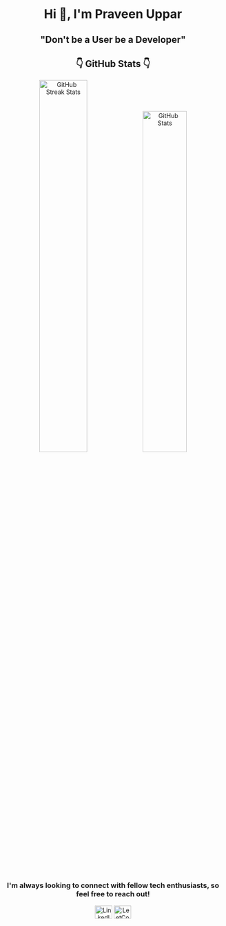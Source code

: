 
<h1 align="center">Hi 👋, I'm Praveen Uppar</h1>
<h2 align="center">"Don't be a User be a Developer"</h2>

<h2 align="center">👇 GitHub Stats 👇 </h2>

<div align="center">
  <img src="https://github-readme-streak-stats.herokuapp.com/?user=PraveenUppar&theme=dark&hide_border=false" alt="GitHub Streak Stats" width="47%" />
  <img src="https://github-readme-stats.vercel.app/api?username=PraveenUppar&show_icons=true&count_private=true&hide_border=true" alt="GitHub Stats" width="45%" />
</div>

<h3 align="center">I'm always looking to connect with fellow tech enthusiasts, so feel free to reach out!</h3>

<p align="center">
<a href="https://www.linkedin.com/in/praveen-uppar-5b0565277/" target="_blank"><img align="center" src="https://raw.githubusercontent.com/rahuldkjain/github-profile-readme-generator/master/src/images/icons/Social/linked-in-alt.svg" alt="LinkedIn" height="30" width="40" /></a>
<a href="https://leetcode.com/u/praveenuppar718/" target="_blank"><img align="center" src="https://raw.githubusercontent.com/rahuldkjain/github-profile-readme-generator/master/src/images/icons/Social/leet-code.svg" alt="LeetCode" height="30" width="40" /></a>
</p>
